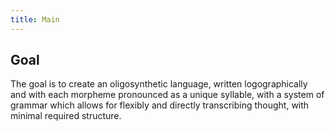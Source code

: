 ```yaml
---
title: Main
---
```


## Goal

The goal is to create an oligosynthetic language, written logographically and with each morpheme pronounced as a unique syllable, with a system of grammar which allows for flexibly and directly transcribing thought, with minimal required structure.
